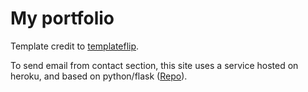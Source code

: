 # My portfolio

Template credit to [templateflip](https://templateflip.com).

To send email from contact section, this site uses a service hosted on heroku, and based on python/flask ([Repo](https://github.com/ftinoco/flask_sender_email)).
